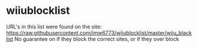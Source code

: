 # wiiublocklist

URL's in this list were found on the site: https://raw.githubusercontent.com/jmw6773/wiiublocklist/master/wiiu_blacklist
No guarantee on if they block the correct sites, or if they over block
